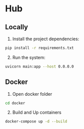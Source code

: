 # Hub

## Locally

1. Install the project dependencies:
```bash
pip install -r requirements.txt
```
2. Run the system:
```bash
uvicorn main:app --host 0.0.0.0
```

## Docker

1. Open docker folder
```bash
cd docker
```
2. Build and Up containers
```bash
docker-compose up -d --build
```
